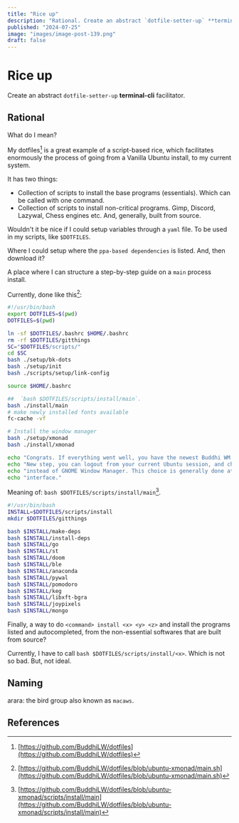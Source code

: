 ```yaml
---
title: "Rice up"
description: "Rational. Create an abstract `dotfile-setter-up` **terminal-cli** facilitator."
published: "2024-07-25"
image: "images/image-post-139.png"
draft: false
---
```


# Rice up

Create an abstract `dotfile-setter-up` **terminal-cli** facilitator.

## Rational

What do I mean?

My dotfiles[^1] is a great example of a script-based rice, which facilitates enormously the process of going from a Vanilla Ubuntu install, to my current system.

It has two things:
- Collection of scripts to install the base programs (essentials). Which can be called with one command.
- Collection of scripts to install non-critical programs. Gimp, Discord, Lazywal, Chess engines etc. And, generally, built from source.

Wouldn't it be nice if I could setup variables through a `yaml` file. To be used in my scripts, like `$DOTFILES`.

Where I could setup where the `ppa-based dependencies` is listed. And, then download it?

A place where I can structure a step-by-step guide on a `main` process install.

Currently, done like this[^2]: 

``` bash
#!/usr/bin/bash
export DOTFILES=$(pwd)
DOTFILES=$(pwd)

ln -sf $DOTFILES/.bashrc $HOME/.bashrc
rm -rf $DOTFILES/gitthings
SC="$DOTFILES/scripts/"
cd $SC
bash ./setup/bk-dots
bash ./setup/init
bash ./scripts/setup/link-config

source $HOME/.bashrc

##  `bash $DOTFILES/scripts/install/main`.
bash ./install/main
# make newly installed fonts available
fc-cache -vf

# Install the window manager
bash ./setup/xmonad
bash ./install/xmonad

echo "Congrats. If everything went well, you have the newest Buddhi WM installed."
echo "New step, you can logout from your current Ubuntu session, and chose XMonad,"
echo "instead of GNOME Window Manager. This choice is generally done at the login"
echo "interface."
```

Meaning of: `bash $DOTFILES/scripts/install/main`[^3].
``` bash
#!/usr/bin/bash
INSTALL=$DOTFILES/scripts/install
mkdir $DOTFILES/gitthings

bash $INSTALL/make-deps
bash $INSTALL/install-deps
bash $INSTALL/go
bash $INSTALL/st
bash $INSTALL/doom
bash $INSTALL/ble
bash $INSTALL/anaconda
bash $INSTALL/pywal
bash $INSTALL/pomodoro
bash $INSTALL/keg
bash $INSTALL/libxft-bgra
bash $INSTALL/joypixels
bash $INSTALL/mongo
```

Finally, a way to do `<command> install <x> <y> <z>` and install the programs listed and autocompleted, from the non-essential softwares that are built from source?

Currently, I have to call `bash $DOTFILES/scripts/install/<x>`. Which is not so bad. But, not ideal.

## Naming

arara: the bird group also known as `macaws`.


## References
[^1]: [https://github.com/BuddhiLW/dotfiles](https://github.com/BuddhiLW/dotfiles)
[^2]: [https://github.com/BuddhiLW/dotfiles/blob/ubuntu-xmonad/main.sh](https://github.com/BuddhiLW/dotfiles/blob/ubuntu-xmonad/main.sh)
[^3]: [https://github.com/BuddhiLW/dotfiles/blob/ubuntu-xmonad/scripts/install/main](https://github.com/BuddhiLW/dotfiles/blob/ubuntu-xmonad/scripts/install/main)
